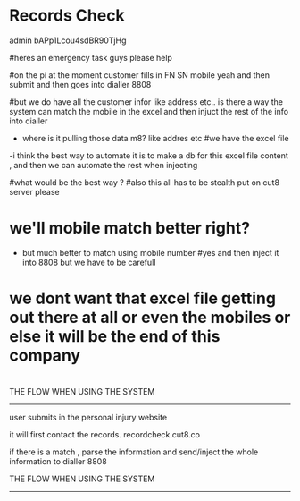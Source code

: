 Records Check
============================

admin
bAPp1Lcou4sdBR90TjHg



#heres an emergency task guys please help

#on the pi at the moment customer fills in  FN SN mobile yeah and then submit and then goes into dialler 8808

#but we do have all the customer infor like address  etc..     is there a way the system can match the mobile in the excel  and then injuct the rest of the info into dialler

- where is it pulling those data m8? like addres etc
#we have the excel file

-i think the best way to automate it is to make a db for this excel file content , and then we can automate the rest when injecting

#what would be the best way ?
#also this all has to be stealth put on cut8 server please
# we'll mobile  match better right?

- but much better to match using mobile number
#yes and then inject it into 8808  but we have to be carefull

# we dont want that excel file getting out there at all or even the mobiles or else it will be the end of this company
#



THE FLOW WHEN USING THE SYSTEM
****************************
user submits in the personal injury website

it will first contact the records.
recordcheck.cut8.co

if there is a match , parse the information 
and send/inject the whole information to dialler 8808




THE FLOW WHEN USING THE SYSTEM
****************************





